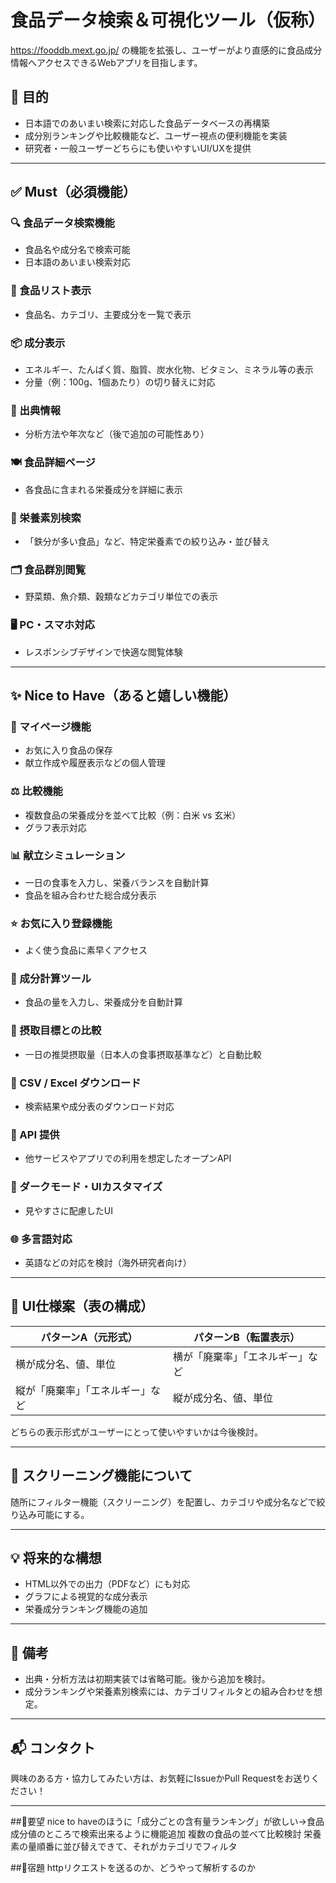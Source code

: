 # 食品データ検索＆可視化ツール（仮称）

https://fooddb.mext.go.jp/ の機能を拡張し、ユーザーがより直感的に食品成分情報へアクセスできるWebアプリを目指します。

## 🎯 目的

- 日本語でのあいまい検索に対応した食品データベースの再構築
- 成分別ランキングや比較機能など、ユーザー視点の便利機能を実装
- 研究者・一般ユーザーどちらにも使いやすいUI/UXを提供

---

## ✅ Must（必須機能）

### 🔍 食品データ検索機能
- 食品名や成分名で検索可能
- 日本語のあいまい検索対応

### 📃 食品リスト表示
- 食品名、カテゴリ、主要成分を一覧で表示

### 📦 成分表示
- エネルギー、たんぱく質、脂質、炭水化物、ビタミン、ミネラル等の表示
- 分量（例：100g、1個あたり）の切り替えに対応

### 🧾 出典情報
- 分析方法や年次など（後で追加の可能性あり）

### 🍽 食品詳細ページ
- 各食品に含まれる栄養成分を詳細に表示

### 🧲 栄養素別検索
- 「鉄分が多い食品」など、特定栄養素での絞り込み・並び替え

### 🗂 食品群別閲覧
- 野菜類、魚介類、穀類などカテゴリ単位での表示

### 🖥 PC・スマホ対応
- レスポンシブデザインで快適な閲覧体験

---

## ✨ Nice to Have（あると嬉しい機能）

### 👤 マイページ機能
- お気に入り食品の保存
- 献立作成や履歴表示などの個人管理

### ⚖ 比較機能
- 複数食品の栄養成分を並べて比較（例：白米 vs 玄米）
- グラフ表示対応

### 📊 献立シミュレーション
- 一日の食事を入力し、栄養バランスを自動計算
- 食品を組み合わせた総合成分表示

### ⭐ お気に入り登録機能
- よく使う食品に素早くアクセス

### 🔢 成分計算ツール
- 食品の量を入力し、栄養成分を自動計算

### 🎯 摂取目標との比較
- 一日の推奨摂取量（日本人の食事摂取基準など）と自動比較

### 📁 CSV / Excel ダウンロード
- 検索結果や成分表のダウンロード対応

### 🔌 API 提供
- 他サービスやアプリでの利用を想定したオープンAPI

### 🌙 ダークモード・UIカスタマイズ
- 見やすさに配慮したUI

### 🌐 多言語対応
- 英語などの対応を検討（海外研究者向け）

---

## 🧪 UI仕様案（表の構成）

| パターンA（元形式） | パターンB（転置表示） |
|--------------------|------------------------|
| 横が成分名、値、単位 | 横が「廃棄率」「エネルギー」など |
| 縦が「廃棄率」「エネルギー」など | 縦が成分名、値、単位 |

どちらの表示形式がユーザーにとって使いやすいかは今後検討。

---

## 🔎 スクリーニング機能について

随所にフィルター機能（スクリーニング）を配置し、カテゴリや成分名などで絞り込み可能にする。

---

## 💡 将来的な構想

- HTML以外での出力（PDFなど）にも対応
- グラフによる視覚的な成分表示
- 栄養成分ランキング機能の追加

---

## 📌 備考

- 出典・分析方法は初期実装では省略可能。後から追加を検討。
- 成分ランキングや栄養素別検索には、カテゴリフィルタとの組み合わせを想定。

---

## 📬 コンタクト

興味のある方・協力してみたい方は、お気軽にIssueかPull Requestをお送りください！


---


##📝要望
nice to haveのほうに「成分ごとの含有量ランキング」が欲しい→食品成分値のところで検索出来るように機能追加
複数の食品の並べて比較検討
栄養素の量順番に並び替えできて、それがカテゴリでフィルタ

##📝宿題
httpリクエストを送るのか、どうやって解析するのか

